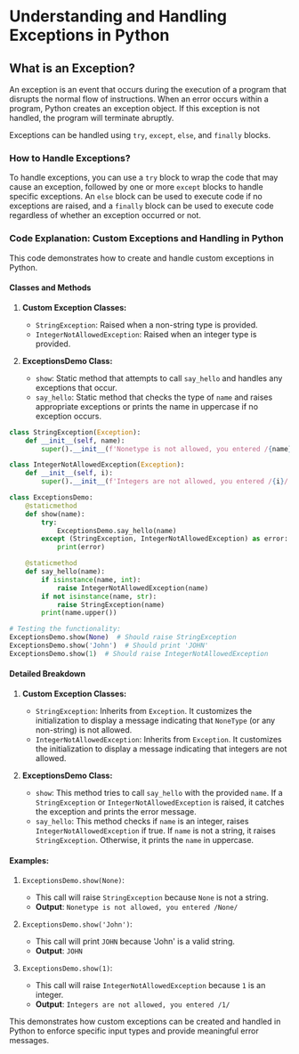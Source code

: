 # Understanding and Handling Exceptions in Python

## What is an Exception?

An exception is an event that occurs during the execution of a program that disrupts the normal flow of instructions. When an error occurs within a program, Python creates an exception object. If this exception is not handled, the program will terminate abruptly. 

Exceptions can be handled using `try`, `except`, `else`, and `finally` blocks.

### How to Handle Exceptions?

To handle exceptions, you can use a `try` block to wrap the code that may cause an exception, followed by one or more `except` blocks to handle specific exceptions. An `else` block can be used to execute code if no exceptions are raised, and a `finally` block can be used to execute code regardless of whether an exception occurred or not.

### Code Explanation: Custom Exceptions and Handling in Python

This code demonstrates how to create and handle custom exceptions in Python.

#### Classes and Methods

1. **Custom Exception Classes:**
    - `StringException`: Raised when a non-string type is provided.
    - `IntegerNotAllowedException`: Raised when an integer type is provided.

2. **ExceptionsDemo Class:**
    - `show`: Static method that attempts to call `say_hello` and handles any exceptions that occur.
    - `say_hello`: Static method that checks the type of `name` and raises appropriate exceptions or prints the name in uppercase if no exception occurs.

```python
class StringException(Exception):
    def __init__(self, name):
        super().__init__(f'Nonetype is not allowed, you entered /{name}/')

class IntegerNotAllowedException(Exception):
    def __init__(self, i):
        super().__init__(f'Integers are not allowed, you entered /{i}/')

class ExceptionsDemo:
    @staticmethod
    def show(name):
        try:
            ExceptionsDemo.say_hello(name)
        except (StringException, IntegerNotAllowedException) as error:
            print(error)

    @staticmethod
    def say_hello(name):
        if isinstance(name, int):
            raise IntegerNotAllowedException(name)
        if not isinstance(name, str):
            raise StringException(name)
        print(name.upper())

# Testing the functionality:
ExceptionsDemo.show(None)  # Should raise StringException
ExceptionsDemo.show('John')  # Should print 'JOHN'
ExceptionsDemo.show(1)  # Should raise IntegerNotAllowedException
```

#### Detailed Breakdown

1. **Custom Exception Classes:**
    - `StringException`: Inherits from `Exception`. It customizes the initialization to display a message indicating that `NoneType` (or any non-string) is not allowed.
    - `IntegerNotAllowedException`: Inherits from `Exception`. It customizes the initialization to display a message indicating that integers are not allowed.

2. **ExceptionsDemo Class:**
    - `show`: This method tries to call `say_hello` with the provided `name`. If a `StringException` or `IntegerNotAllowedException` is raised, it catches the exception and prints the error message.
    - `say_hello`: This method checks if `name` is an integer, raises `IntegerNotAllowedException` if true. If `name` is not a string, it raises `StringException`. Otherwise, it prints the `name` in uppercase.

#### Examples:

1. `ExceptionsDemo.show(None)`:
   - This call will raise `StringException` because `None` is not a string.
   - **Output**: `Nonetype is not allowed, you entered /None/`

2. `ExceptionsDemo.show('John')`:
   - This call will print `JOHN` because 'John' is a valid string.
   - **Output**: `JOHN`

3. `ExceptionsDemo.show(1)`:
   - This call will raise `IntegerNotAllowedException` because `1` is an integer.
   - **Output**: `Integers are not allowed, you entered /1/`

This demonstrates how custom exceptions can be created and handled in Python to enforce specific input types and provide meaningful error messages.
